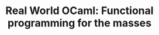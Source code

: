 ---
title: "Real World OCaml: Functional programming for the masses"
showDate: false
draft: false
tags: ["classic","poem"]
link: "https://www.amazon.com/Real-World-OCaml-Functional-programming/dp/144932391X/ref=sr_1_1?ie=UTF8&qid=1534804132&sr=8-1&keywords=real+world+ocaml"
read: "R"
---